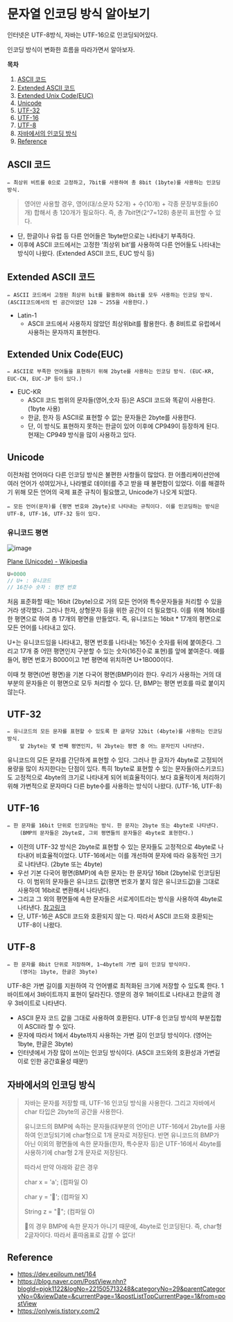 # 문자열 인코딩 방식 알아보기

인터넷은 UTF-8방식, 자바는 UTF-16으로 인코딩되어있다.

인코딩 방식이 변화한 흐름을 따라가면서 알아보자.

**목차**

1. [ASCII 코드](#ascii-코드)
2. [Extended ASCII 코드](#extended-ascii-코드)
3. [Extended Unix Code(EUC)](#extended-unix-codeeuc)
4. [Unicode](#unicode)
5. [UTF-32](#utf-32)
6. [UTF-16](#utf-16)
7. [UTF-8](#utf-8)
8. [자바에서의 인코딩 방식](#자바에서의-인코딩-방식)
9. [Reference](#Reference)

## ASCII 코드

<aside>
  
    ✏️ 최상위 비트를 0으로 고정하고, 7bit를 사용하여 총 8bit (1byte)를 사용하는 인코딩 방식.

</aside>

> 영어만 사용할 경우,
> 영어(대/소문자 52개) + 수(10개) + 각종 문장부호들(60개) 합해서 총 120개가 필요하다. 즉, 총 7bit면(2^7=128) 충분히 표현할 수 있다.

- 단, 한글이나 유럽 등 다른 언어들은 1byte만으로는 나타내기 부족하다.
- 이후에 ASCII 코드에서는 고정한 ‘최상위 bit’를 사용하여 다른 언어들도 나타내는 방식이 나왔다. (Extended ASCII 코드, EUC 방식 등)

## Extended ASCII 코드

<aside>
  
    ✏️ ASCII 코드에서 고정된 최상위 bit를 활용하여 8bit를 모두 사용하는 인코딩 방식. (ASCII코드에서의 빈 공간이었던 128 ~ 255을 사용한다.)

</aside>

- Latin-1
  - ASCII 코드에서 사용하지 않았던 최상위bit를 활용한다. 총 8비트로 유럽에서 사용하는 문자까지 표현한다.

## Extended Unix Code(EUC)

<aside>
  
    ✏️ ASCII로 부족한 언어들을 표현하기 위해 2byte를 사용하는 인코딩 방식. (EUC-KR, EUC-CN, EUC-JP 등이 있다.)

</aside>

- EUC-KR
  - ASCII 코드 범위의 문자들(영어,숫자 등)은 ASCII 코드와 똑같이 사용한다. (1byte 사용)
  - 한글, 한자 등 ASCII로 표현할 수 없는 문자들은 2byte를 사용한다.
  - 단, 이 방식도 표현하지 못하는 한글이 있어 이후에 CP949이 등장하게 된다. 현재는 CP949 방식을 많이 사용하고 있다.

## Unicode

이전처럼 언어마다 다른 인코딩 방식은 불편한 사항들이 많았다. 한 어플리케이션안에 여러 언어가 섞여있거나, 나라별로 데이터를 주고 받을 때 불편함이 있었다. 이를 해결하기 위해 모든 언어의 국제 표준 규칙이 필요했고, Unicode가 나오게 되었다.

<aside>
  
    ✏️ 모든 언어(문자)를 {평면 번호와 2byte}로 나타내는 규칙이다. 이를 인코딩하는 방식은 UTF-8, UTF-16, UTF-32 등이 있다.

</aside>

### 유니코드 평면

![image](https://user-images.githubusercontent.com/77563814/184873918-2f972a2e-7a50-412e-a214-f0c9700a9401.png)

[Plane (Unicode) - Wikipedia](<https://en.wikipedia.org/wiki/Plane_(Unicode)>)

```java
U+0000
// U+ : 유니코드
// 16진수 숫자 : 평면 번호
```

처음 표준화할 때는 16bit (2byte)으로 거의 모든 언어와 특수문자들을 처리할 수 있을거라 생각했다. 그러나 한자, 상형문자 등을 위한 공간이 더 필요했다. 이를 위해 16bit를 한 평면으로 하여 총 17개의 평면을 만들었다. 즉, 유니코드는 16bit \* 17개의 평면으로 모든 언어를 나타내고 있다. 

U+는 유니코드임을 나타내고, 평면 번호를 나타내는 16진수 숫자를 뒤에 붙여준다. 그리고 17개 중 어떤 평면인지 구분할 수 있는 숫자(16진수로 표현)를 앞에 붙여준다. 예를 들어, 평면 번호가 B000이고 1번 평면에 위치하면 U+1B000이다.

이때 첫 평면(0번 평면)을 기본 다국어 평면(BMP)이라 한다. 우리가 사용하는 거의 대부분의 문자들은 이 평면으로 모두 처리할 수 있다. 단, BMP는 평면 번호를 따로 붙이지 않는다.

## UTF-32

<aside>
  
    ✏️ 유니코드의 모든 문자를 표현할 수 있도록 한 글자당 32bit (4byte)를 사용하는 인코딩 방식. 
        앞 2byte는 몇 번째 평면인지, 뒤 2byte는 평면 중 어느 문자인지 나타낸다.

</aside>

유니코드의 모든 문자를 간단하게 표현할 수 있다. 그러나 한 글자가 4byte로 고정되어 용량을 많이 차지한다는 단점이 있다. 특히 1byte로 표현할 수 있는 문자들(아스키코드)도 고정적으로 4byte의 크기로 나타내게 되어 비효율적이다.
보다 효율적이게 처리하기 위해 가변적으로 문자마다 다른 byte수를 사용하는 방식이 나왔다. (UTF-16, UTF-8)

## UTF-16

<aside>
  
    ✏️ 한 문자를 16bit 단위로 인코딩하는 방식. 한 문자는 2byte 또는 4byte로 나타낸다. 
        (BMP의 문자들은 2byte로, 그외 평면들의 문자들은 4byte로 표현한다.)

</aside>

- 이전의 UTF-32 방식은 2byte로 표현할 수 있는 문자들도 고정적으로 4byte로 나타내어 비효율적이었다. UTF-16에서는 이를 개선하여 문자에 따라 유동적인 크기로 나타낸다. (2byte 또는 4byte)
- 우선 기본 다국어 평면(BMP)에 속한 문자는 한 문자당 16bit (2byte)로 인코딩된다. 이 범위의 문자들은 유니코드 값(평면 번호가 붙지 않은 유니코드값)을 그대로 사용하여 16bit로 변환해서 나타낸다.
- 그리고 그 외의 평면들에 속한 문자들은 서로게이트라는 방식을 사용하여 4byte로 나타낸다. [참고링크](https://dev.epiloum.net/595)
- 단, UTF-16은 ASCII 코드와 호환되지 않는 다. 따라서 ASCII 코드와 호환되는 UTF-8이 나왔다.

## UTF-8

<aside>
  
    ✏️ 한 문자를 8bit 단위로 저장하며, 1~4byte의 가변 길이 인코딩 방식이다. 
        (영어는 1byte, 한글은 3byte)

</aside>

UTF-8은 가변 길이를 지원하여 각 언어별로 최적화된 크기에 저장할 수 있도록 한다. 1바이트에서 3바이트까지 표현이 달라진다. 영문의 경우 1바이트로 나타내고 한글의 경우 3바이트로 나타낸다.

- ASCII 문자 코드 값을 그대로 사용하여 호환된다. UTF-8 인코딩 방식의 부분집합이 ASCII라 할 수 있다.
- 문자에 따라서 1에서 4byte까지 사용하는 가변 길이 인코딩 방식이다. (영어는 1byte, 한글은 3byte)
- 인터넷에서 가장 많이 쓰이는 인코딩 방식이다. (ASCII 코드와의 호환성과 가변길이로 인한 공간효율성 때문!)

## 자바에서의 인코딩 방식

> 자바는 문자를 저장할 때, UTF-16 인코딩 방식을 사용한다. 그리고 자바에서 char 타입은 2byte의 공간을 사용한다.
>
> 유니코드의 BMP에 속하는 문자들(대부분의 언어)은 UTF-16에서 2byte를 사용하여 인코딩되기에 char형으로 1개 문자로 저장된다.
> 반면 유니코드의 BMP가 아닌 이외의 평면들에 속한 문자들(한자, 특수문자 등)은 UTF-16에서 4byte를 사용하기에 char형 2개 문자로 저장된다.
>
> 따라서 만약 아래와 같은 경우
>
> char x = 'a'; (컴파일 O)
>
> char y = '🧸'; (컴파일 X)
>
> String z = "🧸"; (컴파일 O)
>
> 🧸의 경우 BMP에 속한 문자가 아니기 때문에, 4byte로 인코딩된다. 즉, char형 2글자이다. 따라서 홑따옴표로 감쌀 수 없다!

## Reference

- https://dev.epiloum.net/164
- https://blog.naver.com/PostView.nhn?blogId=pjok1122&logNo=221505713248&categoryNo=29&parentCategoryNo=0&viewDate=&currentPage=1&postListTopCurrentPage=1&from=postView
- https://onlywis.tistory.com/2
